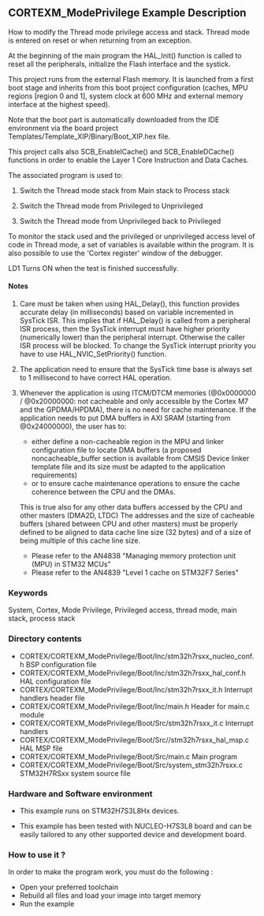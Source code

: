 ## <b>CORTEXM_ModePrivilege Example Description</b>

How to modify the Thread mode privilege access and stack. Thread mode is entered
on reset or when returning from an exception.

At the beginning of the main program the HAL_Init() function is called to reset 
all the peripherals, initialize the Flash interface and the systick.

This project runs from the external Flash memory. It is launched from a first boot stage and inherits from this boot project
configuration (caches, MPU regions [region 0 and 1], system clock at 600 MHz and external memory interface at the highest speed).

Note that the boot part is automatically downloaded from the IDE environment via the board project Templates/Template_XIP/Binary/Boot_XIP.hex file.

This project calls also SCB_EnableICache() and SCB_EnableDCache() functions in order to enable
the Layer 1 Core Instruction and Data Caches.

The associated program is used to:

1. Switch the Thread mode stack from Main stack to Process stack

2. Switch the Thread mode from Privileged to Unprivileged

3. Switch the Thread mode from Unprivileged back to Privileged

To monitor the stack used and the privileged or unprivileged access level of code
in Thread mode, a set of variables is available within the program. It is also
possible to use the 'Cortex register' window of the debugger.

LD1 Turns ON when the test is finished successfully.

#### <b>Notes</b>

  1. Care must be taken when using HAL_Delay(), this function provides accurate delay (in milliseconds)
      based on variable incremented in SysTick ISR. This implies that if HAL_Delay() is called from
      a peripheral ISR process, then the SysTick interrupt must have higher priority (numerically lower)
      than the peripheral interrupt. Otherwise the caller ISR process will be blocked.
      To change the SysTick interrupt priority you have to use HAL_NVIC_SetPriority() function.
      
  2. The application need to ensure that the SysTick time base is always set to 1 millisecond
      to have correct HAL operation.
	  
  3. Whenever the application is using ITCM/DTCM memories (@0x0000000 / @0x20000000: not cacheable and only accessible
      by the Cortex M7 and the GPDMA/HPDMA), there is no need for cache maintenance.
      If the application needs to put DMA buffers in AXI SRAM (starting from @0x24000000), the user has to:
      - either define a non-cacheable region in the MPU and linker configuration file to locate DMA buffers
        (a proposed noncacheable_buffer section is available from CMSIS Device linker template file and its size must
        be adapted to the application requirements)
      - or to ensure cache maintenance operations to ensure the cache coherence between the CPU and the DMAs.

      This is true also for any other data buffers accessed by the CPU and other masters (DMA2D, LTDC)
      The addresses and the size of cacheable buffers (shared between CPU and other masters)
      must be properly defined to be aligned to data cache line size (32 bytes) and of a size of being multiple
      of this cache line size.
      - Please refer to the AN4838 "Managing memory protection unit (MPU) in STM32 MCUs"
      - Please refer to the AN4839 "Level 1 cache on STM32F7 Series"

### <b>Keywords</b>

System, Cortex, Mode Privilege, Privileged access, thread mode, main stack, process stack

### <b>Directory contents</b>

  - CORTEX/CORTEXM_ModePrivilege/Boot/Inc/stm32h7rsxx_nucleo_conf.h     BSP configuration file
  - CORTEX/CORTEXM_ModePrivilege/Boot/Inc/stm32h7rsxx_hal_conf.h        HAL configuration file
  - CORTEX/CORTEXM_ModePrivilege/Boot/Inc/stm32h7rsxx_it.h              Interrupt handlers header file
  - CORTEX/CORTEXM_ModePrivilege/Boot/Inc/main.h                        Header for main.c module
  - CORTEX/CORTEXM_ModePrivilege/Boot/Src/stm32h7rsxx_it.c              Interrupt handlers
  - CORTEX/CORTEXM_ModePrivilege/Boot/Src//stm32h7rsxx_hal_msp.c        HAL MSP file
  - CORTEX/CORTEXM_ModePrivilege/Boot/Src/main.c                        Main program
  - CORTEX/CORTEXM_ModePrivilege/Boot/Src/system_stm32h7rsxx.c          STM32H7RSxx system source file

### <b>Hardware and Software environment</b>

  - This example runs on STM32H7S3L8Hx devices.
    
  - This example has been tested with NUCLEO-H7S3L8 board and can be
    easily tailored to any other supported device and development board.      

### <b>How to use it ?</b>

In order to make the program work, you must do the following :

- Open your preferred toolchain 
- Rebuild all files and load your image into target memory
- Run the example

